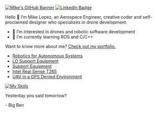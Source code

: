 [![Mike's GitHub Banner](https://github.com/mlopez96/mlopez96/assets/26072511/0b27f7e6-d41d-4aed-a2db-1180d71f7292)](https://mikelopez.io)
[![LinkedIn Badge](https://img.shields.io/badge/LinkedIn-Profile-informational?style=flat&logo=linkedin&logoColor=white&color=0D76A8)](https://www.linkedin.com/in/mike-lopez/)

Hello 👋
I’m Mike Lopez, an Aerospace Engineer, creative coder and self-proclaimed designer who specializes in drone development. 
- 👀 I’m interested in drones and robotic software development
- 🌱 I’m currently learning ROS and C/C++

Want to know more about me? [Check out my portfolio.](https://www.mikelopez.io/engineering)


<!-- BLOG-POST-LIST:START -->
- [Robotics for Autonomous Systems](https://www.mikelopez.io/post/robotics-for-autonomous-systems)
- [LO Support Equipment](https://www.mikelopez.io/post/lo-support-equipment)
- [Support Equipment](https://www.mikelopez.io/post/support-equipment)
- [Intel Real Sense T265](https://www.mikelopez.io/post/intel-real-sense-t265)
- [UAV in a GPS Denied Environment](https://www.mikelopez.io/post/uav-in-a-gps-denied-environment)
<!-- BLOG-POST-LIST:END --> 

<!-- SKILLS-LIST:START -->

[![My Skills](https://skillicons.dev/icons?i=atom,arduino,autocad,cpp,cmake,github,html,linux,matlab,octave,pr,py,raspberrypi,react,ros,visualstudio)](https://skillicons.dev)

<!-- SKILLS-LIST:END --> 

<p>Yesterday you said tomorrow?</p>

<p>- Big Ben</p>
